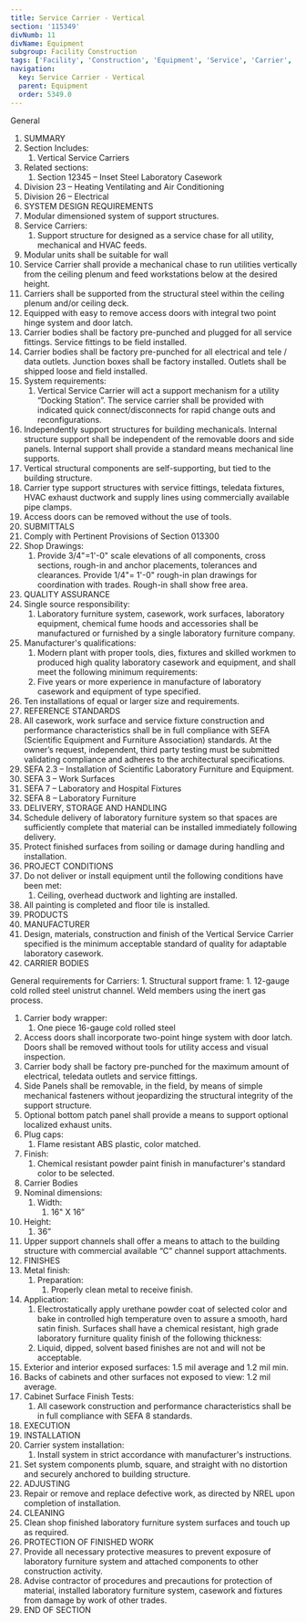 ```yaml
---
title: Service Carrier - Vertical
section: '115349'
divNumb: 11
divName: Equipment
subgroup: Facility Construction
tags: ['Facility', 'Construction', 'Equipment', 'Service', 'Carrier', 'Vertical']
navigation:
  key: Service Carrier - Vertical
  parent: Equipment
  order: 5349.0
---
```



General
   1. SUMMARY
   1. Section Includes:
      1. Vertical Service Carriers
   1. Related sections:
      1. Section 12345 – Inset Steel Laboratory Casework
   1. Division 23 – Heating Ventilating and Air Conditioning
   1. Division 26 – Electrical
   1. SYSTEM DESIGN REQUIREMENTS
   1. Modular dimensioned system of support structures.
   1. Service Carriers:
      1. Support structure for designed as a service chase for all utility, mechanical and HVAC feeds.
   1. Modular units shall be suitable for wall
   1. Service Carrier shall provide a mechanical chase to run utilities vertically from the ceiling plenum and feed workstations below at the desired height.
   1. Carriers shall be supported from the structural steel within the ceiling plenum and/or ceiling deck.
   1. Equipped with easy to remove access doors with integral two point hinge system and door latch.
   1. Carrier bodies shall be factory pre-punched and plugged for all service fittings. Service fittings to be field installed.
   1. Carrier bodies shall be factory pre-punched for all electrical and tele / data outlets. Junction boxes shall be factory installed. Outlets shall be shipped loose and field installed.
   1. System requirements:
      1. Vertical Service Carrier will act a support mechanism for a utility “Docking Station”. The service carrier shall be provided with indicated quick connect/disconnects for rapid change outs and reconfigurations.
   1. Independently support structures for building mechanicals. Internal structure support shall be independent of the removable doors and side panels. Internal support shall provide a standard means mechanical line supports.
   1. Vertical structural components are self-supporting, but tied to the building structure.
   1. Carrier type support structures with service fittings, teledata fixtures, HVAC exhaust ductwork and supply lines using commercially available pipe clamps.
   1. Access doors can be removed without the use of tools.
   1. SUBMITTALS
   1. Comply with Pertinent Provisions of Section 013300
   1. Shop Drawings:
      1. Provide 3/4"=1'-0" scale elevations of all components, cross sections, rough-in and anchor placements, tolerances and clearances. Provide 1/4"= 1'-0" rough-in plan drawings for coordination with trades. Rough-in shall show free area.
   1. QUALITY ASSURANCE
   1. Single source responsibility:
      1. Laboratory furniture system, casework, work surfaces, laboratory equipment, chemical fume hoods and accessories shall be manufactured or furnished by a single laboratory furniture company.
   1. Manufacturer's qualifications:
      1. Modern plant with proper tools, dies, fixtures and skilled workmen to produced high quality laboratory casework and equipment, and shall meet the following minimum requirements:
      1. Five years or more experience in manufacture of laboratory casework and equipment of type specified.
   1. Ten installations of equal or larger size and requirements.
   1. REFERENCE STANDARDS
   1. All casework, work surface and service fixture construction and performance characteristics shall be in full compliance with SEFA (Scientific Equipment and Furniture Association) standards. At the owner’s request, independent, third party testing must be submitted validating compliance and adheres to the architectural specifications.
   1. SEFA 2.3 – Installation of Scientific Laboratory Furniture and Equipment.
   1. SEFA 3 – Work Surfaces
   1. SEFA 7 – Laboratory and Hospital Fixtures
   1. SEFA 8 – Laboratory Furniture
   1. DELIVERY, STORAGE AND HANDLING
   1. Schedule delivery of laboratory furniture system so that spaces are sufficiently complete that material can be installed immediately following delivery.
   1. Protect finished surfaces from soiling or damage during handling and installation.
   1. PROJECT CONDITIONS
   1. Do not deliver or install equipment until the following conditions have been met:
      1. Ceiling, overhead ductwork and lighting are installed.
   1. All painting is completed and floor tile is installed.
   1. PRODUCTS
   1. MANUFACTURER
   1. Design, materials, construction and finish of the Vertical Service Carrier specified is the minimum acceptable standard of quality for adaptable laboratory casework.
   1. CARRIER BODIES

General
 requirements for Carriers:
      1. Structural support frame:
         1. 12-gauge cold rolled steel unistrut channel. Weld members using the inert gas process.
   1. Carrier body wrapper:
      1. One piece 16-gauge cold rolled steel
   1. Access doors shall incorporate two-point hinge system with door latch. Doors shall be removed without tools for utility access and visual inspection.
   1. Carrier body shall be factory pre-punched for the maximum amount of electrical, teledata outlets and service fittings.
   1. Side Panels shall be removable, in the field, by means of simple mechanical fasteners without jeopardizing the structural integrity of the support structure.
   1. Optional bottom patch panel shall provide a means to support optional localized exhaust units.
   1. Plug caps:
      1. Flame resistant ABS plastic, color matched.
   1. Finish:
      1. Chemical resistant powder paint finish in manufacturer's standard color to be selected.
   1. Carrier Bodies
   1. Nominal dimensions:
      1. Width:
         1. 16" X 16”
   1. Height:
      1. 36”
   1. Upper support channels shall offer a means to attach to the building structure with commercial available “C” channel support attachments.
   1. FINISHES
   1. Metal finish:
      1. Preparation:
         1. Properly clean metal to receive finish.
   1. Application:
      1. Electrostatically apply urethane powder coat of selected color and bake in controlled high temperature oven to assure a smooth, hard satin finish. Surfaces shall have a chemical resistant, high grade laboratory furniture quality finish of the following thickness:
      1. Liquid, dipped, solvent based finishes are not and will not be acceptable.
   1. Exterior and interior exposed surfaces:
      1.5 mil average and 1.2 mil min.
   1. Backs of cabinets and other surfaces not exposed to view:
      1.2 mil average.
   1. Cabinet Surface Finish Tests:
      1. All casework construction and performance characteristics shall be in full compliance with SEFA 8 standards.
   1. EXECUTION
   1. INSTALLATION
   1. Carrier system installation:
      1. Install system in strict accordance with manufacturer's instructions.
   1. Set system components plumb, square, and straight with no distortion and securely anchored to building structure.
   1. ADJUSTING
   1. Repair or remove and replace defective work, as directed by NREL upon completion of installation.
   1. CLEANING
   1. Clean shop finished laboratory furniture system surfaces and touch up as required.
   1. PROTECTION OF FINISHED WORK
   1. Provide all necessary protective measures to prevent exposure of laboratory furniture system and attached components to other construction activity.
   1. Advise contractor of procedures and precautions for protection of material, installed laboratory furniture system, casework and fixtures from damage by work of other trades.
1. END OF SECTION

